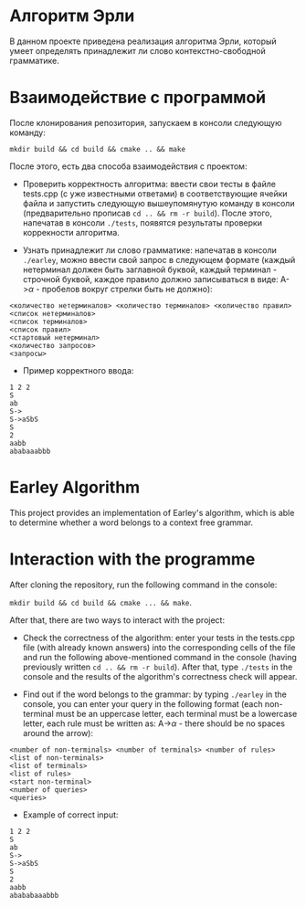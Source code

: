 # Алгоритм Эрли

В данном проекте приведена реализация алгоритма Эрли, который умеет определять принадлежит ли слово контекстно-свободной грамматике.



# Взаимодействие с программой

После клонирования репозитория, запускаем в консоли следующую команду:

 `mkdir build && cd build && cmake .. && make`

После этого, есть два способа взаимодействия с проектом:
 
* Проверить корректность алгоритма: ввести свои тесты в файле tests.cpp (с уже известными ответами) в соответствующие ячейки файла и запустить следующую вышеупомянутую команду в консоли (предварительно прописав `cd .. && rm -r build`). После этого, напечатав в консоли `./tests`, появятся результаты проверки коррекности алгоритма.

* Узнать принадлежит ли слово грамматике: напечатав в консоли `./earley`, можно ввести свой запрос в следующем формате (каждый нетерминал должен быть заглавной буквой, каждый терминал - строчной буквой, каждое правило должно записываться в виде: A->$\alpha$ - пробелов вокруг стрелки быть не должно): 

```
<количество нетерминалов> <количество терминалов> <количество правил>
<список нетерминалов>
<список терминалов>
<список правил>
<стартовый нетерминал>
<количество запросов>
<запросы>
```
* Пример корректного ввода:

```
1 2 2
S
ab
S->
S->aSbS
S
2
aabb
ababaaabbb
``` 



# Earley Algorithm

This project provides an implementation of Earley's algorithm, which is able to determine whether a word belongs to a context free grammar.



# Interaction with the programme

After cloning the repository, run the following command in the console:

 `mkdir build && cd build && cmake ... && make`.

After that, there are two ways to interact with the project:
 
* Check the correctness of the algorithm: enter your tests in the tests.cpp file (with already known answers) into the corresponding cells of the file and run the following above-mentioned command in the console (having previously written `cd .. && rm -r build`). After that, type `./tests` in the console and the results of the algorithm's correctness check will appear.

* Find out if the word belongs to the grammar: by typing `./earley` in the console, you can enter your query in the following format (each non-terminal must be an uppercase letter, each terminal must be a lowercase letter, each rule must be written as: A->$\alpha$ - there should be no spaces around the arrow): 

```
<number of non-terminals> <number of terminals> <number of rules>
<list of non-terminals>
<list of terminals>
<list of rules>
<start non-terminal>
<number of queries>
<queries>
```
* Example of correct input:

```
1 2 2
S
ab
S->
S->aSbS
S
2
aabb
abababaaabbb
```
